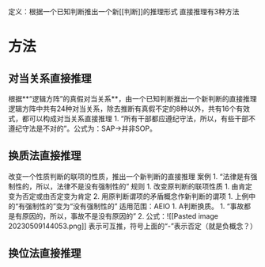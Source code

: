 定义：根据一个已知判断推出一个新[[判断]]的推理形式
直接推理有3种方法
# 方法
## 对当关系直接推理
根据**“逻辑方阵”的真假对当关系**，由一个已知判断推出一个新判断的直接推理
逻辑方阵中共有24种对当关系，除去推断有真假不定的8种以外，共有16个有效式，都可以构成对当关系直接推理
	1. “所有干部都应遵纪守法，所以，有些干部不遵纪守法是不对的”。公式为：SAP→并非SOP。
## 换质法直接推理
改变一个性质判断的联项的性质，推出一个新判断的直接推理
案例
	1. “法律是有强制性的，所以，法律不是没有强制性的”
规则
	1. 改变原判断的联项性质
		1. 由肯定变为否定或由否定变为肯定
	2. 用原判断谓项的矛盾概念作新判断的谓项
		1. 上例中的“有强制性的”变为“没有强制性的”
适用范围：AEIO
	1. A判断换质。
		1. “事故都是有原因的，所以，事故不是没有原因的”
		2. 公式：![[Pasted image 20230509144053.png]] 表示可互推，符号上面的“-”表示否定（就是负概念？）
## 换位法直接推理
